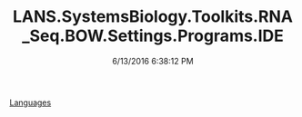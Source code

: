 ﻿---
title: LANS.SystemsBiology.Toolkits.RNA_Seq.BOW.Settings.Programs.IDE
date: 6/13/2016 6:38:12 PM
---

[Languages](T-LANS.SystemsBiology.Toolkits.RNA_Seq.BOW.Settings.Programs.IDE.Languages.html)
